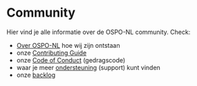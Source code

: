# Community

Hier vind je alle informatie over de OSPO-NL community. Check:

- [Over OSPO-NL](./over-ospo-nl.md) hoe wij zijn ontstaan
- onze [Contributing Guide](./CONTRIBUTING.md)
- onze [Code of Conduct](./CODE_OF_CONDUCT.md) (gedragscode)
- waar je meer [ondersteuning](./SUPPORT.md) (support) kunt vinden
- onze [backlog](https://github.com/orgs/ospo-nl/projects/1)
